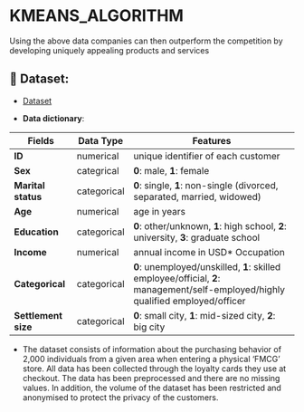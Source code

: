 # KMEANS_ALGORITHM
Using the above data companies can then outperform the competition by developing uniquely appealing products and services

## 📂 Dataset: 

* <a href= "https://github.com/TrieuTuanVi/KMEANS_ALGORITHM/blob/main/knn_data.csv">Dataset</a>

* **Data dictionary**:

| **Fields**        | **Data Type** | **Features**                                                                                                                    |
|-------------------|---------------|---------------------------------------------------------------------------------------------------------------------------------|
|**ID**             | numerical     | unique identifier of each customer                                                                                              |
|**Sex**            | categrical    | **0**: male, **1**: female                                                                                                      |
|**Marital status** | categorical   | **0**: single, **1**: non-single (divorced, separated, married, widowed)                                                        |
|**Age**            | numerical     | age in years                                                                                                                    |
|**Education**      | categorical   | **0**: other/unknown, **1**: high school, **2**: university, **3**: graduate school                                             |
|**Income**         | numerical     | annual income in USD* Occupation                                                                                                |
|**Categorical**    | categorical   | **0**: unemployed/unskilled, **1**: skilled employee/official, **2**: management/self-employed/highly qualified employed/officer|
|**Settlement size**|categorical    | **0**: small city, **1**: mid-sized city, **2**: big city                                                                       | 

* The dataset consists of information about the purchasing behavior of 2,000 individuals from a given area when entering a physical ‘FMCG’ store. All data has been collected through the loyalty cards they use at checkout. The data has been preprocessed and there are no missing values. In addition, the volume of the dataset has been restricted and anonymised to protect the privacy of the customers. 						
